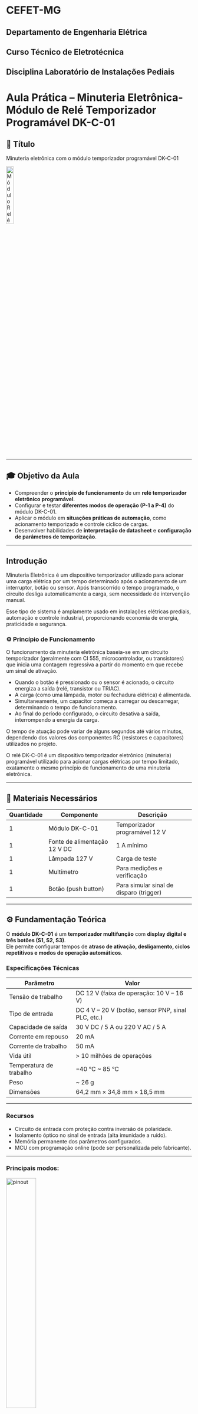 # CEFET-MG 
## Departamento de Engenharia Elétrica
## Curso Técnico de Eletrotécnica
## Disciplina Laboratório de Instalações Pediais

# Aula Prática – Minuteria Eletrônica-Módulo de Relé Temporizador Programável DK-C-01

## 🎯 **Título**
Minuteria eletrônica com o módulo temporizador programável DK-C-01

<img src="img/relay box.jpg" alt="Módulo Relé DK-C-01" width="20%">

---

## 🎓 **Objetivo da Aula**
- Compreender o **princípio de funcionamento** de um **relé temporizador eletrônico programável**.  
- Configurar e testar **diferentes modos de operação (P-1 a P-4)** do módulo DK-C-01.  
- Aplicar o módulo em **situações práticas de automação**, como acionamento temporizado e controle cíclico de cargas.  
- Desenvolver habilidades de **interpretação de datasheet** e **configuração de parâmetros de temporização**.

--- 
## Introdução

Minuteria Eletrônica é um dispositivo temporizador utilizado para acionar uma carga elétrica por um tempo determinado após o acionamento de um interruptor, botão ou sensor. Após transcorrido o tempo programado, o circuito desliga automaticamente a carga, sem necessidade de intervenção manual.

Esse tipo de sistema é amplamente usado em instalações elétricas prediais, automação e controle industrial, proporcionando economia de energia, praticidade e segurança.

### ⚙️ Princípio de Funcionamento

O funcionamento da minuteria eletrônica baseia-se em um circuito temporizador (geralmente com CI 555, microcontrolador, ou transistores) que inicia uma contagem regressiva a partir do momento em que recebe um sinal de ativação.

- Quando o botão é pressionado ou o sensor é acionado, o circuito energiza a saída (relé, transistor ou TRIAC).
- A carga (como uma lâmpada, motor ou fechadura elétrica) é alimentada.
- Simultaneamente, um capacitor começa a carregar ou descarregar, determinando o tempo de funcionamento.
- Ao final do período configurado, o circuito desativa a saída, interrompendo a energia da carga.

O tempo de atuação pode variar de alguns segundos até vários minutos, dependendo dos valores dos componentes RC (resistores e capacitores) utilizados no projeto.

O relé DK-C-01 é um dispositivo temporizador eletrônico (minuteria) programável utilizado para acionar cargas elétricas por tempo limitado, exatamente o mesmo princípio de funcionamento de uma minuteria eletrônica.

---

## 🧰 **Materiais Necessários**
| Quantidade | Componente | Descrição |
|-------------|-------------|------------|
| 1 | Módulo DK-C-01 | Temporizador programável 12 V |
| 1 | Fonte de alimentação 12 V DC | 1 A mínimo |
| 1 | Lâmpada 127 V | Carga de teste |
| 1 | Multímetro | Para medições e verificação |
| 1 | Botão (push button) | Para simular sinal de disparo (trigger) |

---

## ⚙️ **Fundamentação Teórica**
O **módulo DK-C-01** é um **temporizador multifunção** com **display digital e três botões (S1, S2, S3)**.  
Ele permite configurar tempos de **atraso de ativação, desligamento, ciclos repetitivos e modos de operação automáticos**.

### Especificações Técnicas

| Parâmetro | Valor |
|------------|--------|
| Tensão de trabalho | DC 12 V (faixa de operação: 10 V – 16 V) |
| Tipo de entrada | DC 4 V – 20 V (botão, sensor PNP, sinal PLC, etc.) |
| Capacidade de saída | 30 V DC / 5 A ou 220 V AC / 5 A |
| Corrente em repouso | 20 mA |
| Corrente de trabalho | 50 mA |
| Vida útil | > 10 milhões de operações |
| Temperatura de trabalho | −40 °C ~ 85 °C |
| Peso | ~ 26 g |
| Dimensões | 64,2 mm × 34,8 mm × 18,5 mm |

---

### Recursos

- Circuito de entrada com proteção contra inversão de polaridade.  
- Isolamento óptico no sinal de entrada (alta imunidade a ruído).  
- Memória permanente dos parâmetros configurados.  
- MCU com programação online (pode ser personalizada pelo fabricante).  

---

### Principais modos:

<img src="img/pinout.jpg" alt="pinout" width="40%">

- **P-1:** Temporizador simples (liga e desliga após o tempo).  
- **P-2:** Temporização dupla (tempo de ligado + tempo de desligado).  
- **P-3:** Ciclo automático (liga/desliga em loop).  
- **P-4:** Atraso de ligação ao energizar.  

---

### Principais Funções:

- Controle de bombas de água.  
- Sistemas de ventilação com atraso.  
- Iluminação temporizada.  
- Controle de máquinas com pausa cíclica.
- Automação residencial: acendimento automático de luzes, ventiladores, irrigação e cortinas.
- Controle industrial: acionamento sequencial de motores e atuadores.
- Temporizador de atraso: atraso de partida para equipamentos sensíveis.
- Controle cíclico: sistemas de piscas, alarmes, ou equipamentos que exigem repetição de ciclos.

*Projetos com Arduino, ESP32 e Raspberry Pi: controle de cargas com segurança elétrica isolada.* 

---

## ⚙️ Funções dos Botões

| Botão | Função |
|--------|---------|
| **S1** | Pressione por 2 s para entrar no menu de seleção de modo (P-1 a P-4). Pressões curtas alternam os modos. |
| **S2** | Tecla **OK/Shift** — alterna a posição do dígito que pisca; confirma ajustes. |
| **S3** | Ajusta valores (0-9) ou posição do ponto decimal (ajustando a unidade de tempo). |

### Unidades de Tempo
- Ponto decimal na **unidade** → 0–999 minutos  
- Ponto decimal na **dezena** → 0–99,9 segundos  
- Sem ponto decimal → 0–999 segundos  

---

## 🧭 Modos de Operação

### 🔹 Modo P-1 — Temporizador Simples
- Ao receber o sinal de disparo, o relé **liga**, aguarda o tempo configurado e **desliga**.

---

### 🔹 Modo P-2 — Temporização Dupla (Ligar/Desligar)
- Recebe o sinal de disparo:
  - Primeiro tempo (X): relé **liga**.  
  - Segundo tempo (Y): relé **desliga** após contagem.  

---

### 🔹 Modo P-3 — Ciclo Automático (Loop)
- Relé liga ao energizar, desliga após o tempo definido e repete infinitamente.  

---

### 🔹 Modo P-4 — Atraso de Ligar (Power-On Delay)
- Após energizar, aguarda o tempo definido e **liga o relé** automaticamente.  

---

## 🪛 Configuração Passo a Passo

1. Pressione **S1** por 2 s → entra no menu de modos.  
2. Use **S1** para escolher **P-1 ~ P-4**, confirme com **S2**.  
3. Ajuste o ponto decimal com **S3** (define unidade de tempo).  
4. Use **S2** para escolher o dígito e **S3** para ajustar valores.  
5. Confirme novamente com **S2** até parar o piscar do display.  

---

## 🔌 Ligações

O módulo e o dispositivo podem compartilhar a mesma fonte de alimentação (12 V DC) ou com gargas ligadas em CA.  
Possui proteção contra polaridade reversa e isolamento óptico no sinal de entrada.

### Capacidade de Saída

Tipo de carga	Tensão máxima	Corrente máxima

* Corrente contínua (CC)	30 Vcc	5 A
* Corrente alternada (CA)	127/220 Vca	5 A

*Carga alimentada por 12 Vcc* 
<img src="img/carga 12vcc.jpg" alt="carga 12vcc" width="50%">

*Carga alimentada por Vca* 
<img src="img/carga ca.jpg" alt="carga ca" width="50%">

---

### 💾 Licença e Créditos

Este documento é uma tradução técnica adaptada para documentação no GitHub.  
Baseado no manual original: [*“Multifunction Timer Delay DK-C-01”*](datasheet%20timer.pdf)

## 🧩 **Atividades Práticas**

### 🔹 **Atividade 1 – Reconhecimento do Módulo**
1. Identifique no módulo os terminais de **alimentação (VCC e GND)**, **entrada de sinal (TRIG)** e **saída do relé (NO, COM, NC)**.  
2. Ligue o módulo à fonte de 12 V e observe o **display**.  
3. Teste os botões **S1, S2 e S3** e verifique suas funções conforme o manual.

---

### 🔹 **Atividade 2 – Modo P-1 (Temporizador Simples)**
1. Pressione **S1 por 2 segundos** para entrar no menu e selecione **P-1**.  
2. Ajuste um tempo de **5 segundos**.  
3. Aplique o sinal de disparo (toque breve no botão TRIG).  
4. Observe o comportamento do relé — ele deve ligar e desligar conforme o tempo configurado.  

---

### 🔹 **Atividade 3 – Modo P-2 (Duplo Tempo ON/OFF)**
1. Selecione **P-2**.  
2. Configure o tempo de ligado (X = 3 s) e desligado (Y = 2 s).  
3. Aplique o sinal de disparo.  
4. Observe o ciclo de funcionamento: **liga → espera → desliga**.  
5. Teste com diferentes tempos e registre as observações.

---

### 🔹 **Atividade 4 – Modo P-3 (Ciclo Contínuo)**
1. Selecione **P-3** e escolha **A1**.  
2. Configure X = 2 s (ligado) e Y = 2 s (desligado).  
3. Observe o ciclo repetitivo (pisca-pisca contínuo).  
4. Alterne para **A2** e analise a diferença no comportamento.  
5. Discuta possíveis aplicações desse modo (ex: sinalização, intermitência de bomba ou motor).

---

### 🔹 **Atividade 5 – Modo P-4 (Atraso de Ligação)**
1. Selecione **P-4**.  
2. Configure o tempo para **5 segundos**.  
3. Desligue e ligue a fonte.  
4. Observe que o relé só é acionado **após** o tempo configurado.  
5. Discuta aplicações práticas (ex: partida retardada de equipamentos).

---

## 📊 **Atividade Complementar**
Monte um pequeno circuito de **automação de iluminação**, comumente denominado **Mituteria Eletrônica**  onde a lâmpada acende automaticamente por alguns segundos após o pressionar de um botão pulsador (modo P-1).

---

## 🧩 **Questões para Reflexão**
1. Qual a principal diferença entre os modos P-2 e P-3?  
2. Por que o módulo utiliza isolamento óptico no sinal de disparo?  
3. Como a memória permanente influencia na confiabilidade do sistema?  
4. Em quais situações o modo P-4 seria mais indicado?

---

## 🧾 **Conclusão**
Ao final da aula, o aluno deverá ser capaz de:
- Identificar e configurar corretamente cada modo de funcionamento.  
- Aplicar o temporizador em cenários de automação real.  
- Entender o uso de parâmetros de tempo e suas aplicações práticas.


